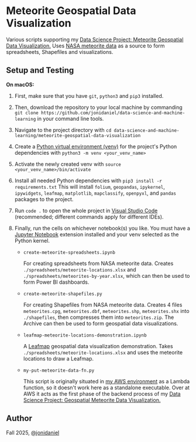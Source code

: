 # Meteorite Geospatial Data Visualization

Various scripts supporting my [Data Science Project: Meteorite Geospatial Data Visualization.](https://www.jonimakinen.com/mywork/meteorites-en.html) Uses [NASA meteorite data](https://data.nasa.gov/dataset/meteorite-landings) as a source to form spreadsheets, Shapefiles and visualizations.

## Setup and Testing

**On macOS:**

1. First, make sure that you have `git`, `python3` and `pip3` installed.

2. Then, download the repository to your local machine by commanding `git clone https://github.com/jonidaniel/data-science-and-machine-learning` in your command line tools.

3. Navigate to the project directory with `cd data-science-and-machine-learning/meteorite-geospatial-data-visualization`

4. Create a [Python virtual environment (venv)](https://docs.python.org/3/library/venv.html) for the project's Python dependencies with `python3 -m venv <your_venv_name>`

5. Activate the newly created venv with `source <your_venv_name>/bin/activate`

6. Install all needed Python dependencies with `pip3 install -r requirements.txt` This will install `folium`, `geopandas`, `ipykernel`, `ipywidgets`, `leafmap`, `matplotlib`, `mapclassify`, `openpyxl`, and `pandas` packages to the project.

7. Run `code .` to open the whole project in [Visual Studio Code](https://code.visualstudio.com/) (recommended; different commands apply for different IDEs).

8. Finally, run the cells on whichever notebook(s) you like. You must have a [Jupyter Notebook](https://jupyter.org/) extension installed and your venv selected as the Python kernel.

   - `create-meteorite-spreadsheets.ipynb`

     For creating spreadsheets from NASA meteorite data. Creates `./spreadsheets/meteorite-locations.xlsx` and `./spreadsheets/meteorites-by-year.xlsx`, which can then be used to form Power BI dashboards.

   - `create-meteorite-shapefiles.py`

     For creating Shapefiles from NASA meteorite data. Creates 4 files `meteorites.cpg`, `meteorites.dbf`, `meteorites.shp`, `meteorites.shx` into `./shapefiles`, then compresses them into `meteorites.zip`. The Archive can then be used to form geospatial data visualizations.

   - `leafmap-meteorite-locations-demonstration.ipynb`

     A [Leafmap](https://leafmap.org/) geospatial data visualization demonstration. Takes `./spreadsheets/meteorite-locations.xlsx` and uses the meteorite locations to draw a Leafmap.

   - `my-put-meteorite-data-fn.py`

     This script is originally situated in [my AWS environment](https://github.com/jonidaniel/my-aws-environment) as a Lambda function, so it doesn't work here as a standalone executable. Over at AWS it acts as the first phase of the backend process of my [Data Science Project: Geospatial Meteorite Data Visualization.](https://www.jonimakinen.com/mywork/meteorites-fi.html)

## Author

Fall 2025, [@jonidaniel](https://github.com/jonidaniel)
